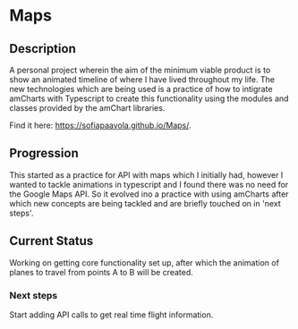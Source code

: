 # Maps

## Description
A personal project wherein the aim of the minimum viable product is to show an animated timeline of where I have lived throughout my life. The new technologies which are being used is a practice of how to intigrate amCharts with Typescript to create this functionality using the modules and classes provided by the amChart libraries. 

Find it here: https://sofiapaavola.github.io/Maps/.

## Progression
This started as a practice for API with maps which I initially had, however I wanted to tackle animations in typescript and I found there was no need for the Google Maps API. So it evolved ino a practice with using amCharts after which new concepts are being tackled and are briefly touched on in 'next steps'.

## Current Status 
Working on getting core functionality set up, after which the animation of planes to travel from points A to B will be created. 

### Next steps
Start adding API calls to get real time flight information. 

